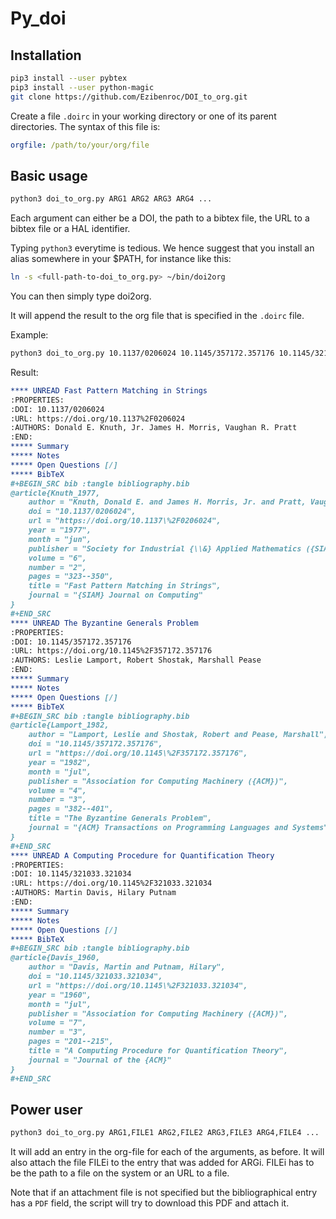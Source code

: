 # Py\_doi

## Installation

```sh
pip3 install --user pybtex
pip3 install --user python-magic
git clone https://github.com/Ezibenroc/DOI_to_org.git
```

Create a file `.doirc` in your working directory or one of its parent directories. The syntax of this file is:
```yaml
orgfile: /path/to/your/org/file
```

## Basic usage

```sh
python3 doi_to_org.py ARG1 ARG2 ARG3 ARG4 ...
```

Each argument can either be a DOI, the path to a bibtex file, the URL to a bibtex file or a HAL identifier.

Typing `python3` everytime is tedious. We hence suggest that you install an alias somewhere in your $PATH, for instance like this:

```sh
ln -s <full-path-to-doi_to_org.py> ~/bin/doi2org
```
You can then simply type doi2org.

It will append the result to the org file that is specified in the `.doirc` file.

Example:
```sh
python3 doi_to_org.py 10.1137/0206024 10.1145/357172.357176 10.1145/321033.321034
```

Result:
```org
**** UNREAD Fast Pattern Matching in Strings
:PROPERTIES:
:DOI: 10.1137/0206024
:URL: https://doi.org/10.1137%2F0206024
:AUTHORS: Donald E. Knuth, Jr. James H. Morris, Vaughan R. Pratt
:END:
***** Summary
***** Notes
***** Open Questions [/]
***** BibTeX
#+BEGIN_SRC bib :tangle bibliography.bib
@article{Knuth_1977,
    author = "Knuth, Donald E. and James H. Morris, Jr. and Pratt, Vaughan R.",
    doi = "10.1137/0206024",
    url = "https://doi.org/10.1137\%2F0206024",
    year = "1977",
    month = "jun",
    publisher = "Society for Industrial {\\&} Applied Mathematics ({SIAM})",
    volume = "6",
    number = "2",
    pages = "323--350",
    title = "Fast Pattern Matching in Strings",
    journal = "{SIAM} Journal on Computing"
}
#+END_SRC
**** UNREAD The Byzantine Generals Problem
:PROPERTIES:
:DOI: 10.1145/357172.357176
:URL: https://doi.org/10.1145%2F357172.357176
:AUTHORS: Leslie Lamport, Robert Shostak, Marshall Pease
:END:
***** Summary
***** Notes
***** Open Questions [/]
***** BibTeX
#+BEGIN_SRC bib :tangle bibliography.bib
@article{Lamport_1982,
    author = "Lamport, Leslie and Shostak, Robert and Pease, Marshall",
    doi = "10.1145/357172.357176",
    url = "https://doi.org/10.1145\%2F357172.357176",
    year = "1982",
    month = "jul",
    publisher = "Association for Computing Machinery ({ACM})",
    volume = "4",
    number = "3",
    pages = "382--401",
    title = "The Byzantine Generals Problem",
    journal = "{ACM} Transactions on Programming Languages and Systems"
}
#+END_SRC
**** UNREAD A Computing Procedure for Quantification Theory
:PROPERTIES:
:DOI: 10.1145/321033.321034
:URL: https://doi.org/10.1145%2F321033.321034
:AUTHORS: Martin Davis, Hilary Putnam
:END:
***** Summary
***** Notes
***** Open Questions [/]
***** BibTeX
#+BEGIN_SRC bib :tangle bibliography.bib
@article{Davis_1960,
    author = "Davis, Martin and Putnam, Hilary",
    doi = "10.1145/321033.321034",
    url = "https://doi.org/10.1145\%2F321033.321034",
    year = "1960",
    month = "jul",
    publisher = "Association for Computing Machinery ({ACM})",
    volume = "7",
    number = "3",
    pages = "201--215",
    title = "A Computing Procedure for Quantification Theory",
    journal = "Journal of the {ACM}"
}
#+END_SRC
```

## Power user

```sh
python3 doi_to_org.py ARG1,FILE1 ARG2,FILE2 ARG3,FILE3 ARG4,FILE4 ...
```

It will add an entry in the org-file for each of the arguments, as before. It will also attach
the file FILEi to the entry that was added for ARGi. FILEi has to be the path to a file on the
system or an URL to a file.

Note that if an attachment file is not specified but the bibliographical entry has a `PDF` field,
the script will try to download this PDF and attach it.
